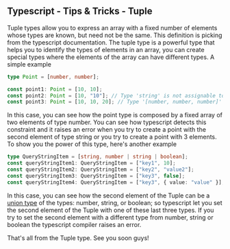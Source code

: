 ## Typescript - Tips & Tricks - Tuple

Tuple types allow you to express an array with a fixed number of elements whose types are known, but need not be the same.
This definition is picking from the typescript documentation.
The tuple type is a powerful type that helps you to identify the types of elements in an array, you can create special types where the elements of the array can have different types.
A simple example
```ts
type Point = [number, number];

const point1: Point = [10, 10];
const point2: Point = [10, "10"]; // Type 'string' is not assignable to type 'number'
const point3: Point = [10, 10, 20]; // Type '[number, number, number]' is not assignable to type 'Point'. Source has 3 element(s) but target allows only 2.
```
In this case, you can see how the point type is composed by a fixed array of two elements of type number. You can see how typescript detects this constraint and it raises an error when you try to create a point with the second element of type string or you try to create a point with 3 elements.
To show you the power of this type, here's another example
```ts
type QueryStringItem = [string, number | string | boolean];
const queryStringItem1: QueryStringItem = ["key1", 10];
const queryStringItem2: QueryStringItem = ["key2", "value2"];
const queryStringItem3: QueryStringItem = ["key3", false];
const queryStringItem4: QueryStringItem = ["key3", { value: "value" }]; // Type '{ value: string; }' is not assignable to type 'string | number | boolean'.
```
In this case, you can see how the second element of the Tuple can be a [union type](https://dev.to/puppo/typescript-tips-tricks-union-and-intersection-1a9l) of the types: number, string, or boolean; so typescript let you set the second element of the Tuple with one of these last three types. If you try to set the second element with a different type from number, string or boolean the typescript compiler raises an error.

That's all from the Tuple type.
See you soon guys!
 